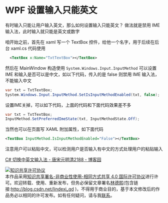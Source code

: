 
# WPF 设置输入只能英文

有时输入只能让用户输入英文，那么如何设置输入只能英文？ 做法就是禁用 IME 输入法，此时输入就只能是英文或数字

<!--more-->


<!-- CreateTime:2019/1/29 15:08:04 -->

<div id="toc"></div>

咱开始之前，首先在 xaml 写一个 TextBox 控件，给他一个名字，用于后续在后台 xaml.cs 代码使用

```xml
  <TextBox x:Name="TxtTextBox"></TextBox>
```

然后在 MainWindow 构造使用 `System.Windows.Input.InputMethod` 可以设置 IME 和输入是否可以是中文，如以下代码，传入的是 false 则禁用 IME 输入法，不能输入中文

```csharp
var txt = TxtTextBox;
System.Windows.Input.InputMethod.SetIsInputMethodEnabled(txt, false);
```

设置IME关掉，可以如下代码，上面的代码和下面代码效果差不多

```csharp
var txt = TxtTextBox;
InputMethod.SetPreferredImeState(txt, InputMethodState.Off);
```

当然也可以在页面写 XAML 附加属性，如下面代码

```xml
<TextBox InputMethod.IsInputMethodEnabled="False"></TextBox>
```

注意用户可以粘贴中文，可以检测用户是否输入有中文的方式处理用户的粘贴输入

[C# 切换中英文输入法 - 唐宋元明清2188 - 博客园](https://www.cnblogs.com/kybs0/p/10298697.html )






<a rel="license" href="http://creativecommons.org/licenses/by-nc-sa/4.0/"><img alt="知识共享许可协议" style="border-width:0" src="https://licensebuttons.net/l/by-nc-sa/4.0/88x31.png" /></a><br />本作品采用<a rel="license" href="http://creativecommons.org/licenses/by-nc-sa/4.0/">知识共享署名-非商业性使用-相同方式共享 4.0 国际许可协议</a>进行许可。欢迎转载、使用、重新发布，但务必保留文章署名[林德熙](http://blog.csdn.net/lindexi_gd)(包含链接:http://blog.csdn.net/lindexi_gd )，不得用于商业目的，基于本文修改后的作品务必以相同的许可发布。如有任何疑问，请与我[联系](mailto:lindexi_gd@163.com)。